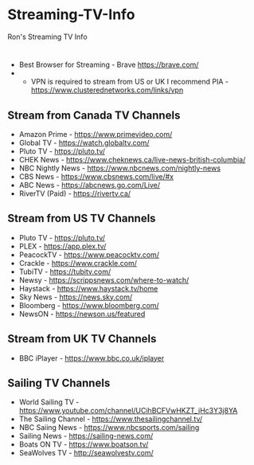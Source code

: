 # Streaming-TV-Info
Ron's Streaming TV Info
#
- Best Browser for Streaming - Brave https://brave.com/
- - VPN is required to stream from US or UK I recommend PIA - https://www.clusterednetworks.com/links/vpn
## Stream from Canada TV Channels
- Amazon Prime - https://www.primevideo.com/
- Global TV - https://watch.globaltv.com/
- Pluto TV - https://pluto.tv/
- CHEK News - https://www.cheknews.ca/live-news-british-columbia/
- NBC Nightly News - https://www.nbcnews.com/nightly-news
- CBS News - https://www.cbsnews.com/live/#x
- ABC News - https://abcnews.go.com/Live/
- RiverTV (Paid) - https://rivertv.ca/

## Stream from US TV Channels
- Pluto TV - https://pluto.tv/
- PLEX - https://app.plex.tv/
- PeacockTV - https://www.peacocktv.com/
- Crackle - https://www.crackle.com/
- TubiTV - https://tubitv.com/
- Newsy - https://scrippsnews.com/where-to-watch/
- Haystack - https://www.haystack.tv/home
- Sky News - https://news.sky.com/
- Bloomberg - https://www.bloomberg.com/
- NewsON - https://newson.us/featured

## Stream from UK TV Channels
- BBC iPlayer - https://www.bbc.co.uk/iplayer

## Sailing TV Channels
- World Sailing TV - https://www.youtube.com/channel/UCihBCFVwHKZT_jHc3Y3j8YA
- The Sailing Channel - https://www.thesailingchannel.tv/
- NBC Saiing News - https://www.nbcsports.com/sailing
- Sailing News - https://sailing-news.com/
- Boats ON TV - https://www.boatson.tv/
- SeaWolves TV - http://seawolvestv.com/
